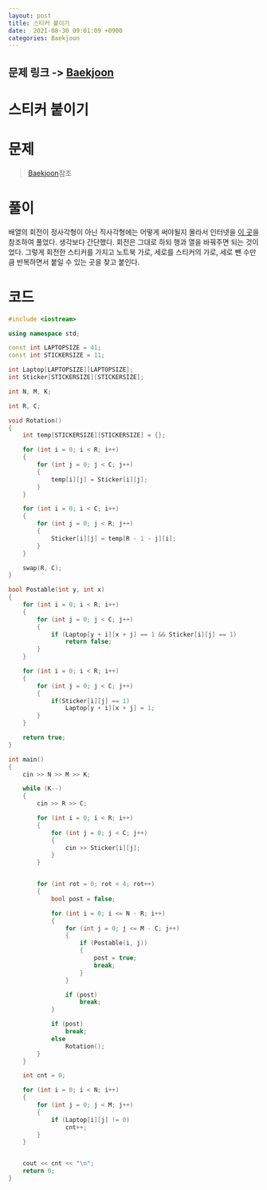 ```yaml
---
layout: post
title: 스티커 붙이기
date:  2021-08-30 09:01:09 +0900
categories: Baekjoon
---
```


## 문제 링크 -> [Baekjoon](https://www.acmicpc.net/problem/18808)
# 스티커 붙이기

# 문제
> [Baekjoon](https://www.acmicpc.net/problem/18808)참조

# 풀이
배열의 회전이 정사각형이 아닌 직사각형에는 어떻게 써야될지 몰라서 인터넷을 [이 곳](https://blog.encrypted.gg/948?category=773649)을 참조하여 풀었다. 생각보다 간단했다. 회전은 그대로 하되 행과 열을 바꿔주면 되는 것이었다. 그렇게 회전한 스티커를 가지고 노트북 가로, 세로를 스티커의 가로, 세로 뺀 수만큼 반복하면서 붙일 수 있는 곳을 찾고 붙인다.

# 코드
```c++
#include <iostream>

using namespace std;

const int LAPTOPSIZE = 41;
const int STICKERSIZE = 11;

int Laptop[LAPTOPSIZE][LAPTOPSIZE];
int Sticker[STICKERSIZE][STICKERSIZE];

int N, M, K;

int R, C;

void Rotation()
{
	int temp[STICKERSIZE][STICKERSIZE] = {};

	for (int i = 0; i < R; i++)
	{
		for (int j = 0; j < C; j++)
		{
			temp[i][j] = Sticker[i][j];
		}
	}

	for (int i = 0; i < C; i++)
	{
		for (int j = 0; j < R; j++)
		{
			Sticker[i][j] = temp[R - 1 - j][i];
		}
	}

	swap(R, C);
}

bool Postable(int y, int x)
{
	for (int i = 0; i < R; i++)
	{
		for (int j = 0; j < C; j++)
		{
			if (Laptop[y + i][x + j] == 1 && Sticker[i][j] == 1)
				return false;
		}
	}

	for (int i = 0; i < R; i++)
	{
		for (int j = 0; j < C; j++)
		{
			if(Sticker[i][j] == 1)
				Laptop[y + i][x + j] = 1;
		}
	}

	return true;
}

int main()
{
	cin >> N >> M >> K;

	while (K--)
	{
		cin >> R >> C;

		for (int i = 0; i < R; i++)
		{
			for (int j = 0; j < C; j++)
			{
				cin >> Sticker[i][j];
			}
		}


		for (int rot = 0; rot < 4; rot++)
		{
			bool post = false;

			for (int i = 0; i <= N - R; i++)
			{
				for (int j = 0; j <= M - C; j++)
				{
					if (Postable(i, j))
					{
						post = true;
						break;
					}
				}

				if (post)
					break;
			}

			if (post)
				break;
			else
				Rotation();
		}
	}

	int cnt = 0;

	for (int i = 0; i < N; i++)
	{
		for (int j = 0; j < M; j++)
		{
			if (Laptop[i][j] != 0)
				cnt++;
		}
	}


	cout << cnt << "\n";
	return 0;
}
```